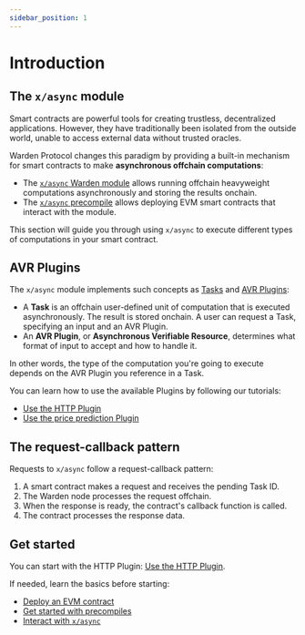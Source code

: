 ```yaml
---
sidebar_position: 1
---
```


# Introduction

## The `x/async` module

Smart contracts are powerful tools for creating trustless, decentralized applications. However, they have traditionally been isolated from the outside world, unable to access external data without trusted oracles.

Warden Protocol changes this paradigm by providing a built-in mechanism for smart contracts to make **asynchronous offchain computations**:

- The [`x/async` Warden module](/learn/warden-protocol-modules/x-async) allows running offchain heavyweight computations asynchronously and storing the results onchain.
- The [`x/async` precompile](../precompiles/x-async) allows deploying EVM smart contracts that interact with the module.

This section will guide you through using `x/async` to execute different types of computations in your smart contract.

## AVR Plugins

The `x/async` module implements such concepts as [Tasks](/learn/warden-protocol-modules/x-async#task) and [AVR Plugins](/learn/warden-protocol-modules/x-async#avr-plugin):

- A **Task** is an offchain user-defined unit of computation that is executed asynchronously. The result is stored onchain. A user can request a Task, specifying an input and an AVR Plugin.
- An **AVR Plugin**, or **Asynchronous Verifiable Resource**, determines what format of input to accept and how to handle it.

In other words, the type of the computation you're going to execute depends on the AVR Plugin you reference in a Task.

You can learn how to use the available Plugins by following our tutorials:

- [Use the HTTP Plugin](use-the-http-plugin/introduction)
- [Use the price prediction Plugin](use-the-price-prediction-plugin/introduction)

## The request-callback pattern

Requests to `x/async` follow a request-callback pattern:

1. A smart contract makes a request and receives the pending Task ID.
2. The Warden node processes the request offchain.
3. When the response is ready, the contract's callback function is called.
4. The contract processes the response data.

## Get started

You can start with the HTTP Plugin: [Use the HTTP Plugin](use-the-http-plugin/introduction).

If needed, learn the basics before starting:

- [Deploy an EVM contract](../deploy-smart-contracts-on-warden/deploy-an-evm-contract)
- [Get started with precompiles](../interact-with-warden-modules/get-started-with-precompiles)
- [Interact with `x/async`](../interact-with-warden-modules/interact-with-x-async)
